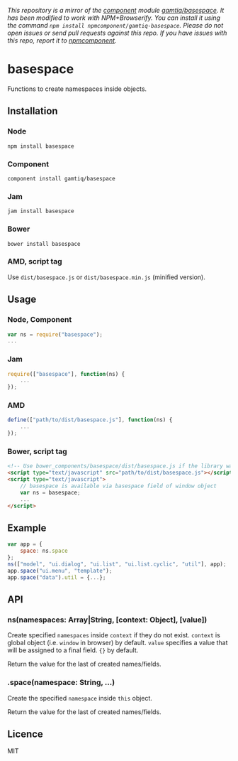 *This repository is a mirror of the [component](http://component.io) module [gamtiq/basespace](http://github.com/gamtiq/basespace). It has been modified to work with NPM+Browserify. You can install it using the command `npm install npmcomponent/gamtiq-basespace`. Please do not open issues or send pull requests against this repo. If you have issues with this repo, report it to [npmcomponent](https://github.com/airportyh/npmcomponent).*
# basespace

Functions to create namespaces inside objects.

## Installation

### Node

    npm install basespace

### Component

    component install gamtiq/basespace

### Jam

    jam install basespace

### Bower

    bower install basespace

### AMD, script tag

Use `dist/basespace.js` or `dist/basespace.min.js` (minified version).

## Usage

### Node, Component

```js
var ns = require("basespace");
...
```

### Jam

```js
require(["basespace"], function(ns) {
    ...
});
```

### AMD

```js
define(["path/to/dist/basespace.js"], function(ns) {
    ...
});
```

### Bower, script tag

```html
<!-- Use bower_components/basespace/dist/basespace.js if the library was installed via Bower -->
<script type="text/javascript" src="path/to/dist/basespace.js"></script>
<script type="text/javascript">
    // basespace is available via basespace field of window object
    var ns = basespace;
    ...
</script>
```

## Example

```js
var app = {
    space: ns.space
};
ns(["model", "ui.dialog", "ui.list", "ui.list.cyclic", "util"], app);
app.space("ui.menu", "template");
app.space("data").util = {...};
```

## API

### ns(namespaces: Array|String, [context: Object], [value])

Create specified `namespaces` inside `context` if they do not exist.
`context` is global object (i.e. `window` in browser) by default.
`value` specifies a value that will be assigned to a final field. `{}` by default.

Return the value for the last of created names/fields.

### .space(namespace: String, ...)

Create the specified `namespace` inside `this` object.

Return the value for the last of created names/fields.

## Licence

MIT
